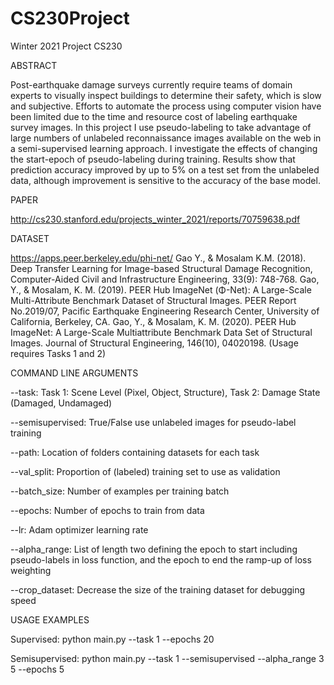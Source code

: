 # CS230Project
 Winter 2021 Project CS230

ABSTRACT

Post-earthquake damage surveys currently require teams of domain experts to
visually inspect buildings to determine their safety, which is slow and subjective.
Efforts to automate the process using computer vision have been limited due to the
time and resource cost of labeling earthquake survey images. In this project I use
pseudo-labeling to take advantage of large numbers of unlabeled reconnaissance
images available on the web in a semi-supervised learning approach. I investigate
the effects of changing the start-epoch of pseudo-labeling during training. Results
show that prediction accuracy improved by up to 5% on a test set from the unlabeled
data, although improvement is sensitive to the accuracy of the base model.

PAPER

http://cs230.stanford.edu/projects_winter_2021/reports/70759638.pdf

DATASET

https://apps.peer.berkeley.edu/phi-net/
Gao Y., & Mosalam K.M. (2018). Deep Transfer Learning for Image-based Structural Damage Recognition, Computer-Aided Civil and Infrastructure Engineering, 33(9): 748-768.
Gao, Y., & Mosalam, K. M. (2019). PEER Hub ImageNet (Φ-Net): A Large-Scale Multi-Attribute Benchmark Dataset of Structural Images. PEER Report No.2019/07, Pacific Earthquake Engineering Research Center, University of California, Berkeley, CA.
Gao, Y., & Mosalam, K. M. (2020). PEER Hub ImageNet: A Large-Scale Multiattribute Benchmark Data Set of Structural Images. Journal of Structural Engineering, 146(10), 04020198.
(Usage requires Tasks 1 and 2)

COMMAND LINE ARGUMENTS

--task: Task 1: Scene Level (Pixel, Object, Structure), Task 2: Damage State (Damaged, Undamaged)

--semisupervised: True/False use unlabeled images for pseudo-label training

--path: Location of folders containing datasets for each task

--val_split: Proportion of (labeled) training set to use as validation

--batch_size: Number of examples per training batch

--epochs: Number of epochs to train from data

--lr: Adam optimizer learning rate

--alpha_range: List of length two defining the epoch to start including pseudo-labels in loss function, and the epoch to end the ramp-up of loss weighting

--crop_dataset: Decrease the size of the training dataset for debugging speed


USAGE EXAMPLES

Supervised:    python main.py --task 1 --epochs 20

Semisupervised:    python main.py --task 1 --semisupervised --alpha_range 3 5 --epochs 5
